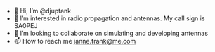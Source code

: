 - 👋 Hi, I’m @djuptank
- 👀 I’m interested in radio propagation and antennas. My call sign is SA0PEJ
- 💞️ I’m looking to collaborate on 
     simulating and developing antennas
- 📫 How to reach me janne.frank@me.com

<!---
djuptank/djuptank is a ✨ special ✨ repository because its `README.md` (this file) appears on your GitHub profile.
You can click the Preview link to take a look at your changes.
--->
